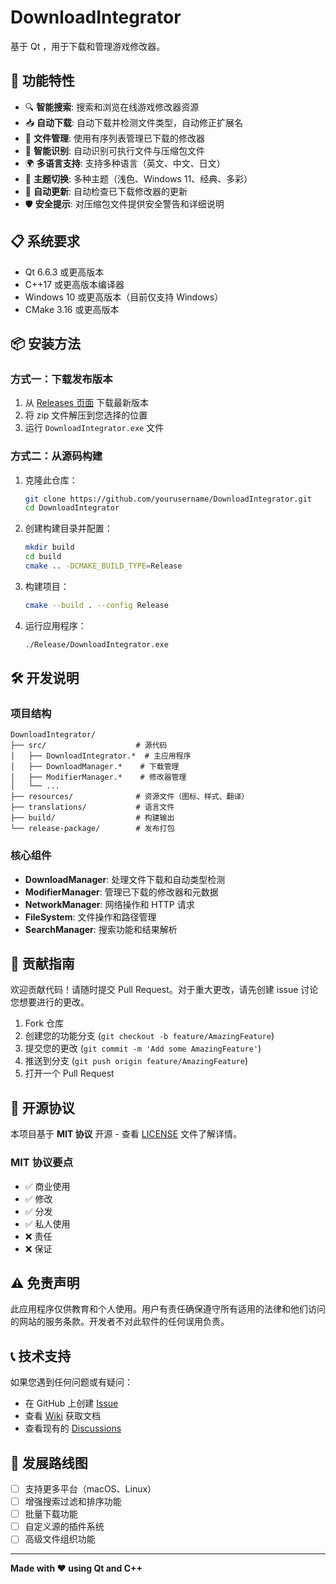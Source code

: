 # DownloadIntegrator


基于 Qt ，用于下载和管理游戏修改器。

## 🚀 功能特性

- 🔍 **智能搜索**: 搜索和浏览在线游戏修改器资源
- 📥 **自动下载**: 自动下载并检测文件类型，自动修正扩展名
- 📂 **文件管理**: 使用有序列表管理已下载的修改器
- 🔧 **智能识别**: 自动识别可执行文件与压缩包文件
- 🌍 **多语言支持**: 支持多种语言（英文、中文、日文）
- 🎨 **主题切换**: 多种主题（浅色、Windows 11、经典、多彩）
- 🔄 **自动更新**: 自动检查已下载修改器的更新
- 🛡️ **安全提示**: 对压缩包文件提供安全警告和详细说明

## 📋 系统要求

- Qt 6.6.3 或更高版本
- C++17 或更高版本编译器
- Windows 10 或更高版本（目前仅支持 Windows）
- CMake 3.16 或更高版本

## 📦 安装方法

### 方式一：下载发布版本
1. 从 [Releases 页面](../../releases) 下载最新版本
2. 将 zip 文件解压到您选择的位置
3. 运行 `DownloadIntegrator.exe` 文件

### 方式二：从源码构建
1. 克隆此仓库：
   ```bash
   git clone https://github.com/yourusername/DownloadIntegrator.git
   cd DownloadIntegrator
   ```

2. 创建构建目录并配置：
   ```bash
   mkdir build
   cd build
   cmake .. -DCMAKE_BUILD_TYPE=Release
   ```

3. 构建项目：
   ```bash
   cmake --build . --config Release
   ```

4. 运行应用程序：
   ```bash
   ./Release/DownloadIntegrator.exe
   ```

## 🛠️ 开发说明

### 项目结构
```
DownloadIntegrator/
├── src/                    # 源代码
│   ├── DownloadIntegrator.*  # 主应用程序
│   ├── DownloadManager.*    # 下载管理
│   ├── ModifierManager.*    # 修改器管理
│   └── ...
├── resources/              # 资源文件（图标、样式、翻译）
├── translations/           # 语言文件
├── build/                  # 构建输出
└── release-package/        # 发布打包
```

### 核心组件
- **DownloadManager**: 处理文件下载和自动类型检测
- **ModifierManager**: 管理已下载的修改器和元数据
- **NetworkManager**: 网络操作和 HTTP 请求
- **FileSystem**: 文件操作和路径管理
- **SearchManager**: 搜索功能和结果解析

## 🤝 贡献指南

欢迎贡献代码！请随时提交 Pull Request。对于重大更改，请先创建 issue 讨论您想要进行的更改。

1. Fork 仓库
2. 创建您的功能分支 (`git checkout -b feature/AmazingFeature`)
3. 提交您的更改 (`git commit -m 'Add some AmazingFeature'`)
4. 推送到分支 (`git push origin feature/AmazingFeature`)
5. 打开一个 Pull Request

## 📄 开源协议

本项目基于 **MIT 协议** 开源 - 查看 [LICENSE](LICENSE) 文件了解详情。

### MIT 协议要点
- ✅ 商业使用
- ✅ 修改
- ✅ 分发
- ✅ 私人使用
- ❌ 责任
- ❌ 保证

## ⚠️ 免责声明

此应用程序仅供教育和个人使用。用户有责任确保遵守所有适用的法律和他们访问的网站的服务条款。开发者不对此软件的任何误用负责。

## 📞 技术支持

如果您遇到任何问题或有疑问：
- 在 GitHub 上创建 [Issue](../../issues)
- 查看 [Wiki](../../wiki) 获取文档
- 查看现有的 [Discussions](../../discussions)

## 🎯 发展路线图

- [ ] 支持更多平台（macOS、Linux）
- [ ] 增强搜索过滤和排序功能
- [ ] 批量下载功能
- [ ] 自定义源的插件系统
- [ ] 高级文件组织功能

---

**Made with ❤️ using Qt and C++**